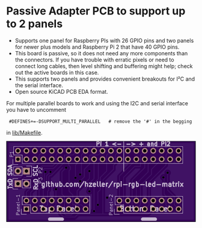 Passive Adapter PCB to support up to 2 panels
=============================================

   * Supports one panel for Raspberry PIs with 26 GPIO pins and two
     panels for newer plus models and Raspberry Pi 2 that have 40 GPIO pins.
   * This board is passive, so it does not need any more components than the
     connectors. If you have trouble with erratic pixels or need to connect
     long cables, then level shifting and buffering might help; check out
     the active boards in this case.
   * This supports two panels and provides convenient breakouts
     for I²C and the serial interface.
   * Open source KiCAD PCB EDA format.

For multiple parallel boards to work and using the I2C and serial interface you have to uncomment

     #DEFINES+=-DSUPPORT_MULTI_PARALLEL   # remove the '#' in the begging

in [lib/Makefile](../../lib/Makefile).

![Preview][rendering]

[rendering]: ../../img/passive2-pcb.png
